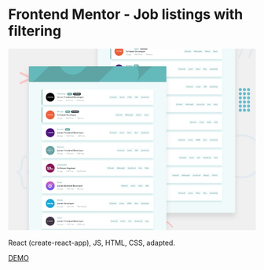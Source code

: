 # Frontend Mentor - Job listings with filtering

![Design preview for the Job listings with filtering coding challenge](./public/desktop-preview.jpg)

React (create-react-app), JS, HTML, CSS, adapted.

[DEMO](https://webbomj.github.io/FM-static-job-listings-master/)
